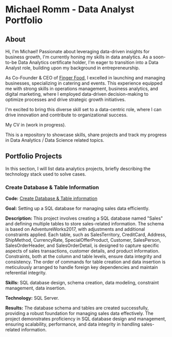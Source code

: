 # Michael Romm - Data Analyst Portfolio

## About

Hi, I'm Michael! Passionate about leveraging data-driven insights for business growth, I'm currently honing my skills in data analytics. As a soon-to-be Data Analytics certificate holder, I'm eager to transition into a Data Analyst role, building upon my background in entrepreneurship.

As Co-Founder & CEO of [Finger Food](https://www.fingerfood.ca/), I excelled in launching and managing businesses, specializing in catering and events. This experience equipped me with strong skills in operations management, business analytics, and digital marketing, where I employed data-driven decision-making to optimize processes and drive strategic growth initiatives.

I'm excited to bring this diverse skill set to a data-centric role, where I can drive innovation and contribute to organizational success.

My CV in (work in progress).

This is a repository to showcase skills, share projects and track my progress in Data Analytics / Data Science related topics.


## Portfolio Projects
In this section, I will list data analytics projects, briefly describing the technology stack used to solve cases.

### Create Database & Table Information
**Code:** [Create Database & Table information](Project1_MichaelRomm.sql)

**Goal:** Setting up a SQL database for managing sales data efficiently.

**Description:** This project involves creating a SQL database named "Sales" and defining multiple tables to store sales-related information. The schema is based on AdventureWorks2017, with adjustments and additional constraints applied. Each table, such as SalesTerritory, CreditCard, Address, ShipMethod, CurrencyRate, SpecialOfferProduct, Customer, SalesPerson, SalesOrderHeader, and SalesOrderDetail, is designed to capture specific aspects of sales transactions, customer details, and product information. Constraints, both at the column and table levels, ensure data integrity and consistency. The order of commands for table creation and data insertion is meticulously arranged to handle foreign key dependencies and maintain referential integrity.

**Skills:** SQL database design, schema creation, data modeling, constraint management, data insertion.

**Technology:** SQL Server.

**Results:** The database schema and tables are created successfully, providing a robust foundation for managing sales data effectively. The project demonstrates proficiency in SQL database design and management, ensuring scalability, performance, and data integrity in handling sales-related information.
